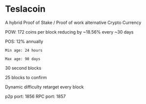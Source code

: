 # Teslacoin

A hybrid Proof of Stake / Proof of work alternative Crypto Currency

POW: 172 coins per block reducing by ~18.56% every ~30 days

POS: 12% annually
     
    Min age: 24 hours
     
    Max age: 90 days

30 second blocks

25 blocks to confirm

Dynamic difficulty retarget every block

p2p port: 1856
RPC port: 1857


